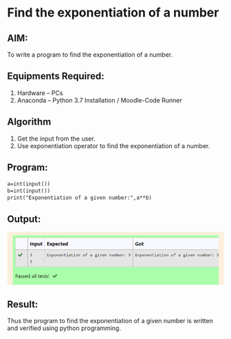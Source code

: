 # Find the exponentiation of a number

## AIM:
To write a program to find the exponentiation of a number.

## Equipments Required:
1. Hardware – PCs
2. Anaconda – Python 3.7 Installation / Moodle-Code Runner

## Algorithm
1. Get the input from the user.
2. Use exponentiation operator to find the exponentiation of a number.

## Program:
```
a=int(input())
b=int(input())
print("Exponentiation of a given number:",a**b)
```

## Output:
![git logo](exponentiationoutput.png)


## Result:
Thus the program to find the exponentiation of a given number is written and verified using python programming.
